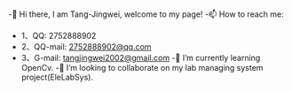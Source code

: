 -👋 Hi there, I am Tang-Jingwei, welcome to my page!
-📫 How to reach me: 
-    1、QQ: 2752888902
-    2、QQ-mail: 2752888902@qq.com
-    3、G-mail: tangjingwei2002@gmail.com
-🌱 I’m currently learning OpenCv.
-👯 I’m looking to collaborate on my lab managing system project(EleLabSys).


<!--
**Tang-JIngWei/Tang-JingWei** is a ✨ _special_ ✨ repository because its `README.md` (this file) appears on your GitHub profile.

Here are some ideas to get you started:

- 🔭 I’m currently working on ...
- 🌱 I’m currently learning ...
- 👯 I’m looking to collaborate on ...
- 🤔 I’m looking for help with ...
- 💬 Ask me about ...
- 📫 How to reach me: ...
- 😄 Pronouns: ...
- ⚡ Fun fact: ...
-->
